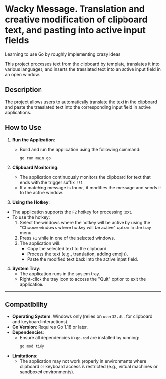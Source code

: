 # Wacky Message. Translation and creative modification of clipboard text, and pasting into active input fields

Learning to use Go by roughly implementing crazy ideas

This project processes text from the clipboard by template, translates it into various languages, and inserts the translated text into an active input field in an open window.

## Description

The project allows users to automatically translate the text in the clipboard and paste the translated text into the corresponding input field in active applications.
## How to Use

1. **Run the Application**:
    - Build and run the application using the following command:
      ```bash
      go run main.go
      ```

2. **Clipboard Monitoring**:
    - The application continuously monitors the clipboard for text that ends with the trigger suffix `!!1`.
    - If a matching message is found, it modifies the message and sends it to the active window.

3. **Using the Hotkey**:
- The application supports the `F2` hotkey for processing text.
- To use the hotkey:
    1. Select the windows where the hotkey will be active by using the "Choose windows where hotkey will be active" option in the tray menu.
    2. Press `F1` while in one of the selected windows.
    3. The application will:
        - Copy the selected text to the clipboard.
        - Process the text (e.g., translation, adding emojis).
        - Paste the modified text back into the active input field.

4. **System Tray**:
    - The application runs in the system tray.
    - Right-click the tray icon to access the "Quit" option to exit the application.

---

## Compatibility

- **Operating System**: Windows only (relies on `user32.dll` for clipboard and keyboard interactions).
- **Go Version**: Requires Go 1.18 or later.
- **Dependencies**:
    - Ensure all dependencies in `go.mod` are installed by running:
      ```bash
      go mod tidy
      ```
- **Limitations**:
    - The application may not work properly in environments where clipboard or keyboard access is restricted (e.g., virtual machines or sandboxed environments).

